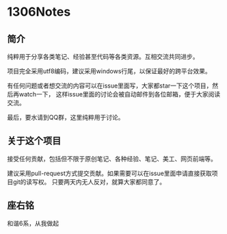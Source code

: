 1306Notes
===========

简介
-----

纯粹用于分享各类笔记、经验甚至代码等各类资源。互相交流共同进步。

项目完全采用utf8编码，建议采用windows行尾，以保证最好的跨平台效果。

有任何问题或者想交流的内容可以在issue里面写，大家都star一下这个项目，然后再watch一下，
这样issue里面的讨论会被自动邮件到各位邮箱，便于大家阅读交流。

最后，要水请到QQ群，这里纯粹用于讨论。

关于这个项目
------------

接受任何贡献，包括但不限于原创笔记、各种经验、笔记、美工、网页前端等。

建议采用pull-request方式提交贡献。如果需要可以在issue里面申请直接获取项目git的读写权。
只要两天内无人反对，就算大家都同意了。

座右铭
-------

和谐6系，从我做起